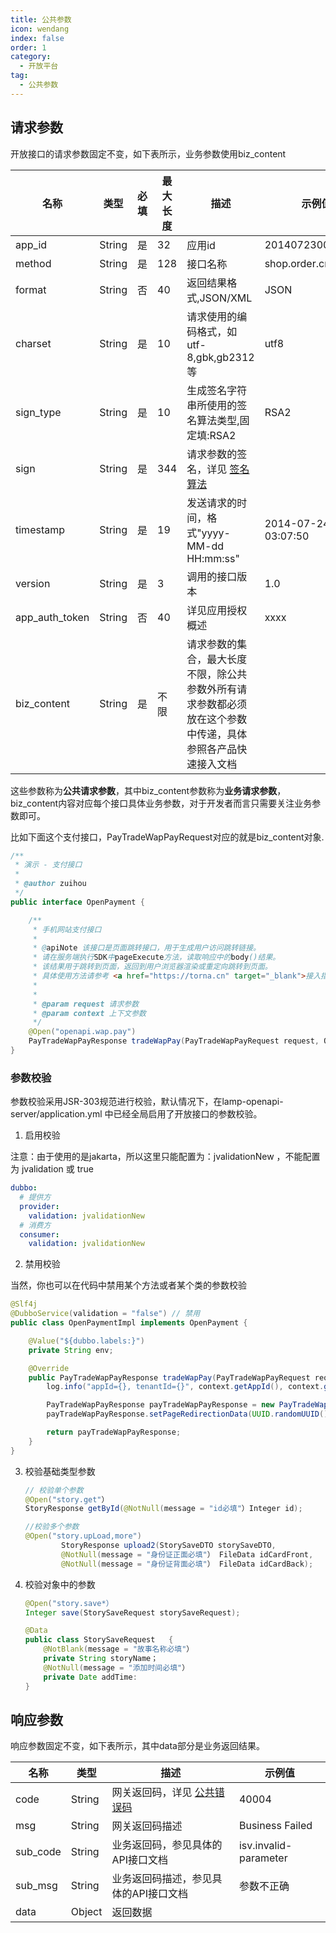 ```yaml
---
title: 公共参数
icon: wendang
index: false
order: 1
category:
  - 开放平台
tag:
  - 公共参数
---
```


## 请求参数

开放接口的请求参数固定不变，如下表所示，业务参数使用biz_content

| 名称           | 类型   | 必填 | 最大长度 | 描述                                                         | 示例值              | 备注 |
| -------------- | ------ | ---- | -------- | ------------------------------------------------------------ | ------------------- | ---- |
| app_id         | String | 是   | 32       | 应用id                                                       | 2014072300007148    | -    |
| method         | String | 是   | 128      | 接口名称                                                     | shop.order.create   |      |
| format         | String | 否   | 40       | 返回结果格式,JSON/XML                                        | JSON                |      |
| charset        | String | 是   | 10       | 请求使用的编码格式，如utf-8,gbk,gb2312等                     | utf8                |      |
| sign_type      | String | 是   | 10       | 生成签名字符串所使用的签名算法类型,固定填:RSA2               | RSA2                |      |
| sign           | String | 是   | 344      | 请求参数的签名，详见 [签名算法](https://max-datasource.tangyh.top/#/doc/sign) |                     |      |
| timestamp      | String | 是   | 19       | 发送请求的时间，格式"yyyy-MM-dd HH:mm:ss"                    | 2014-07-24 03:07:50 |      |
| version        | String | 是   | 3        | 调用的接口版本                                               | 1.0                 |      |
| app_auth_token | String | 否   | 40       | 详见应用授权概述                                             | xxxx                |      |
| biz_content    | String | 是   | 不限     | 请求参数的集合，最大长度不限，除公共参数外所有请求参数都必须放在这个参数中传递，具体参照各产品快速接入文档 |                     |      |

这些参数称为**公共请求参数**，其中biz_content参数称为**业务请求参数**，biz_content内容对应每个接口具体业务参数，对于开发者而言只需要关注业务参数即可。

比如下面这个支付接口，PayTradeWapPayRequest对应的就是biz_content对象.

```java
/**
 * 演示 - 支付接口
 *
 * @author zuihou
 */
public interface OpenPayment {

    /**
     * 手机网站支付接口
     *
     * @apiNote 该接口是页面跳转接口，用于生成用户访问跳转链接。
     * 请在服务端执行SDK中pageExecute方法，读取响应中的body()结果。
     * 该结果用于跳转到页面，返回到用户浏览器渲染或重定向跳转到页面。
     * 具体使用方法请参考 <a href="https://torna.cn" target="_blank">接入指南</a>
     *
     *
     * @param request 请求参数
     * @param context 上下文参数
     */
    @Open("openapi.wap.pay")
    PayTradeWapPayResponse tradeWapPay(PayTradeWapPayRequest request, OpenContext context);
}
```

### 参数校验

参数校验采用JSR-303规范进行校验，默认情况下，在lamp-openapi-server/application.yml 中已经全局启用了开放接口的参数校验。

1. 启用校验

注意：由于使用的是jakarta，所以这里只能配置为：jvalidationNew ，不能配置为 jvalidation 或 true

```yml
dubbo:
  # 提供方
  provider:
    validation: jvalidationNew
  # 消费方
  consumer:
    validation: jvalidationNew
```

2. 禁用校验

当然，你也可以在代码中禁用某个方法或者某个类的参数校验

```java
@Slf4j
@DubboService(validation = "false") // 禁用
public class OpenPaymentImpl implements OpenPayment {

    @Value("${dubbo.labels:}")
    private String env;

    @Override
    public PayTradeWapPayResponse tradeWapPay(PayTradeWapPayRequest request, OpenContext context) {
        log.info("appId={}, tenantId={}", context.getAppId(), context.getTenantId());

        PayTradeWapPayResponse payTradeWapPayResponse = new PayTradeWapPayResponse();
        payTradeWapPayResponse.setPageRedirectionData(UUID.randomUUID().toString());

        return payTradeWapPayResponse;
    }
}
```

3. 校验基础类型参数

   ```java
   // 校验单个参数
   @Open("story.get"）
   StoryResponse getById(@NotNull(message = "id必填"）Integer id);
   
   //校验多个参数
   @Open("story.upLoad,more")
           StoryResponse upload2(StorySaveDTO storySaveDTO,
           @NotNull(message = "身份证正面必填"） FileData idCardFront,
           @NotNull(message = "身份证背面必填"） FileData idCardBack);
   ```

   

4. 校验对象中的参数

   ```java
   @Open("story.save*）
   Integer save(StorySaveRequest storySaveRequest);
   
   @Data
   public class StorySaveRequest   {
       @NotBlank(message = "故事名称必填"）
       private String storyName；
       @NotNull(message = "添加时间必填"）
       private Date addTime:
   }
   ```

## 响应参数

响应参数固定不变，如下表所示，其中data部分是业务返回结果。

| 名称     | 类型   | 描述                                                         | 示例值                |
| -------- | ------ | ------------------------------------------------------------ | --------------------- |
| code     | String | 网关返回码，详见 [公共错误码](https://max-datasource.tangyh.top/#/doc/code) | 40004                 |
| msg      | String | 网关返回码描述                                               | Business Failed       |
| sub_code | String | 业务返回码，参见具体的API接口文档                            | isv.invalid-parameter |
| sub_msg  | String | 业务返回码描述，参见具体的API接口文档                        | 参数不正确            |
| data     | Object | 返回数据                                                     |                       |

